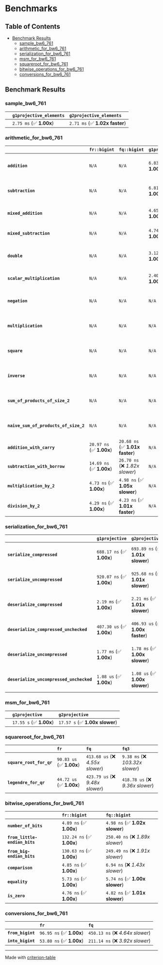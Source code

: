 # Benchmarks

## Table of Contents

- [Benchmark Results](#benchmark-results)
    - [sample_bw6_761](#sample_bw6_761)
    - [arithmetic_for_bw6_761](#arithmetic_for_bw6_761)
    - [serialization_for_bw6_761](#serialization_for_bw6_761)
    - [msm_for_bw6_761](#msm_for_bw6_761)
    - [squareroot_for_bw6_761](#squareroot_for_bw6_761)
    - [bitwise_operations_for_bw6_761](#bitwise_operations_for_bw6_761)
    - [conversions_for_bw6_761](#conversions_for_bw6_761)

## Benchmark Results

### sample_bw6_761

|        | `g1projective_elements`          | `g2projective_elements`           |
|:-------|:---------------------------------|:--------------------------------- |
|        | `2.75 ms` (✅ **1.00x**)          | `2.71 ms` (✅ **1.02x faster**)    |

### arithmetic_for_bw6_761

|                                       | `fr::bigint`             | `fq::bigint`                    | `g1projective`          | `g2projective`                 | `fq3`                             | `fq6`                             | `fq`                              | `fr`                               |
|:--------------------------------------|:-------------------------|:--------------------------------|:------------------------|:-------------------------------|:----------------------------------|:----------------------------------|:----------------------------------|:---------------------------------- |
| **`addition`**                        | `N/A`                    | `N/A`                           | `6.83 us` (✅ **1.00x**) | `6.68 us` (✅ **1.02x faster**) | `120.94 ns` (🚀 **56.51x faster**) | `232.80 ns` (🚀 **29.36x faster**) | `40.78 ns` (🚀 **167.59x faster**) | `24.00 ns` (🚀 **284.76x faster**)  |
| **`subtraction`**                     | `N/A`                    | `N/A`                           | `6.81 us` (✅ **1.00x**) | `6.85 us` (✅ **1.01x slower**) | `105.71 ns` (🚀 **64.46x faster**) | `198.44 ns` (🚀 **34.34x faster**) | `35.24 ns` (🚀 **193.34x faster**) | `19.95 ns` (🚀 **341.55x faster**)  |
| **`mixed_addition`**                  | `N/A`                    | `N/A`                           | `4.65 us` (✅ **1.00x**) | `4.70 us` (✅ **1.01x slower**) | `N/A`                             | `N/A`                             | `N/A`                             | `N/A`                              |
| **`mixed_subtraction`**               | `N/A`                    | `N/A`                           | `4.74 us` (✅ **1.00x**) | `4.70 us` (✅ **1.01x faster**) | `N/A`                             | `N/A`                             | `N/A`                             | `N/A`                              |
| **`double`**                          | `N/A`                    | `N/A`                           | `3.12 us` (✅ **1.00x**) | `3.10 us` (✅ **1.01x faster**) | `90.24 ns` (🚀 **34.63x faster**)  | `173.53 ns` (🚀 **18.01x faster**) | `27.16 ns` (🚀 **115.04x faster**) | `9.58 ns` (🚀 **326.01x faster**)   |
| **`scalar_multiplication`**           | `N/A`                    | `N/A`                           | `2.40 ms` (✅ **1.00x**) | `2.41 ms` (✅ **1.00x slower**) | `N/A`                             | `N/A`                             | `N/A`                             | `N/A`                              |
| **`negation`**                        | `N/A`                    | `N/A`                           | `N/A`                   | `N/A`                          | `100.77 ns` (❌ *4.64x slower*)    | `175.55 ns` (❌ *8.09x slower*)    | `31.62 ns` (❌ *1.46x slower*)     | `21.70 ns` (✅ **1.00x**)           |
| **`multiplication`**                  | `N/A`                    | `N/A`                           | `N/A`                   | `N/A`                          | `3.44 us` (❌ *38.60x slower*)     | `10.63 us` (❌ *119.30x slower*)   | `447.30 ns` (❌ *5.02x slower*)    | `89.11 ns` (✅ **1.00x**)           |
| **`square`**                          | `N/A`                    | `N/A`                           | `N/A`                   | `N/A`                          | `2.50 us` (❌ *31.80x slower*)     | `7.48 us` (❌ *95.01x slower*)     | `335.39 ns` (❌ *4.26x slower*)    | `78.69 ns` (✅ **1.00x**)           |
| **`inverse`**                         | `N/A`                    | `N/A`                           | `N/A`                   | `N/A`                          | `68.11 us` (❌ *4.37x slower*)     | `78.27 us` (❌ *5.02x slower*)     | `60.72 us` (❌ *3.89x slower*)     | `15.59 us` (✅ **1.00x**)           |
| **`sum_of_products_of_size_2`**       | `N/A`                    | `N/A`                           | `N/A`                   | `N/A`                          | `6.92 us` (❌ *52.23x slower*)     | `21.75 us` (❌ *164.10x slower*)   | `498.99 ns` (❌ *3.77x slower*)    | `132.53 ns` (✅ **1.00x**)          |
| **`naive_sum_of_products_of_size_2`** | `N/A`                    | `N/A`                           | `N/A`                   | `N/A`                          | `6.89 us` (❌ *30.44x slower*)     | `21.71 us` (❌ *95.89x slower*)    | `917.81 ns` (❌ *4.05x slower*)    | `226.43 ns` (✅ **1.00x**)          |
| **`addition_with_carry`**             | `20.97 ns` (✅ **1.00x**) | `20.68 ns` (✅ **1.01x faster**) | `N/A`                   | `N/A`                          | `N/A`                             | `N/A`                             | `N/A`                             | `N/A`                              |
| **`subtraction_with_borrow`**         | `14.69 ns` (✅ **1.00x**) | `26.70 ns` (❌ *1.82x slower*)   | `N/A`                   | `N/A`                          | `N/A`                             | `N/A`                             | `N/A`                             | `N/A`                              |
| **`multiplication_by_2`**             | `4.73 ns` (✅ **1.00x**)  | `4.98 ns` (✅ **1.05x slower**)  | `N/A`                   | `N/A`                          | `N/A`                             | `N/A`                             | `N/A`                             | `N/A`                              |
| **`division_by_2`**                   | `4.29 ns` (✅ **1.00x**)  | `4.23 ns` (✅ **1.01x faster**)  | `N/A`                   | `N/A`                          | `N/A`                             | `N/A`                             | `N/A`                             | `N/A`                              |

### serialization_for_bw6_761

|                                          | `g1projective`            | `g2projective`                   | `fr`                                 | `fq`                                | `fq3`                             | `fq6`                             |
|:-----------------------------------------|:--------------------------|:---------------------------------|:-------------------------------------|:------------------------------------|:----------------------------------|:--------------------------------- |
| **`serialize_compressed`**               | `688.17 ns` (✅ **1.00x**) | `693.89 ns` (✅ **1.01x slower**) | `63.60 ns` (🚀 **10.82x faster**)     | `229.94 ns` (🚀 **2.99x faster**)    | `663.81 ns` (✅ **1.04x faster**)  | `1.40 us` (❌ *2.04x slower*)      |
| **`serialize_uncompressed`**             | `920.07 ns` (✅ **1.00x**) | `925.68 ns` (✅ **1.01x slower**) | `64.86 ns` (🚀 **14.19x faster**)     | `228.29 ns` (🚀 **4.03x faster**)    | `681.61 ns` (✅ **1.35x faster**)  | `1.42 us` (❌ *1.55x slower*)      |
| **`deserialize_compressed`**             | `2.19 ms` (✅ **1.00x**)   | `2.21 ms` (✅ **1.01x slower**)   | `119.98 ns` (🚀 **18222.02x faster**) | `503.37 ns` (🚀 **4343.22x faster**) | `1.52 us` (🚀 **1440.76x faster**) | `3.04 us` (🚀 **718.63x faster**)  |
| **`deserialize_compressed_unchecked`**   | `407.30 us` (✅ **1.00x**) | `406.93 us` (✅ **1.00x faster**) | `119.23 ns` (🚀 **3416.12x faster**)  | `498.98 ns` (🚀 **816.26x faster**)  | `1.51 us` (🚀 **268.86x faster**)  | `3.06 us` (🚀 **133.29x faster**)  |
| **`deserialize_uncompressed`**           | `1.77 ms` (✅ **1.00x**)   | `1.78 ms` (✅ **1.00x slower**)   | `117.17 ns` (🚀 **15104.34x faster**) | `495.01 ns` (🚀 **3575.25x faster**) | `1.52 us` (🚀 **1161.57x faster**) | `3.01 us` (🚀 **587.07x faster**)  |
| **`deserialize_uncompressed_unchecked`** | `1.08 us` (✅ **1.00x**)   | `1.08 us` (✅ **1.00x slower**)   | `117.91 ns` (🚀 **9.18x faster**)     | `497.10 ns` (🚀 **2.18x faster**)    | `1.54 us` (❌ *1.42x slower*)      | `3.01 us` (❌ *2.78x slower*)      |

### msm_for_bw6_761

|        | `g1projective`          | `g2projective`                  |
|:-------|:------------------------|:------------------------------- |
|        | `17.55 s` (✅ **1.00x**) | `17.57 s` (✅ **1.00x slower**)  |

### squareroot_for_bw6_761

|                          | `fr`                     | `fq`                             | `fq3`                             |
|:-------------------------|:-------------------------|:---------------------------------|:--------------------------------- |
| **`square_root_for_qr`** | `90.83 us` (✅ **1.00x**) | `413.68 us` (❌ *4.55x slower*)   | `9.38 ms` (❌ *103.32x slower*)    |
| **`legendre_for_qr`**    | `44.72 us` (✅ **1.00x**) | `423.79 us` (❌ *9.48x slower*)   | `418.78 us` (❌ *9.36x slower*)    |

### bitwise_operations_for_bw6_761

|                               | `fr::bigint`              | `fq::bigint`                      |
|:------------------------------|:--------------------------|:--------------------------------- |
| **`number_of_bits`**          | `4.89 ns` (✅ **1.00x**)   | `4.98 ns` (✅ **1.02x slower**)    |
| **`from_little-endian_bits`** | `132.24 ns` (✅ **1.00x**) | `250.40 ns` (❌ *1.89x slower*)    |
| **`from_big-endian_bits`**    | `130.63 ns` (✅ **1.00x**) | `249.49 ns` (❌ *1.91x slower*)    |
| **`comparison`**              | `4.85 ns` (✅ **1.00x**)   | `6.94 ns` (❌ *1.43x slower*)      |
| **`equality`**                | `5.73 ns` (✅ **1.00x**)   | `5.74 ns` (✅ **1.00x slower**)    |
| **`is_zero`**                 | `4.76 ns` (✅ **1.00x**)   | `4.82 ns` (✅ **1.01x slower**)    |

### conversions_for_bw6_761

|                   | `fr`                     | `fq`                              |
|:------------------|:-------------------------|:--------------------------------- |
| **`from_bigint`** | `96.95 ns` (✅ **1.00x**) | `450.13 ns` (❌ *4.64x slower*)    |
| **`into_bigint`** | `53.80 ns` (✅ **1.00x**) | `211.14 ns` (❌ *3.92x slower*)    |

---
Made with [criterion-table](https://github.com/nu11ptr/criterion-table)


